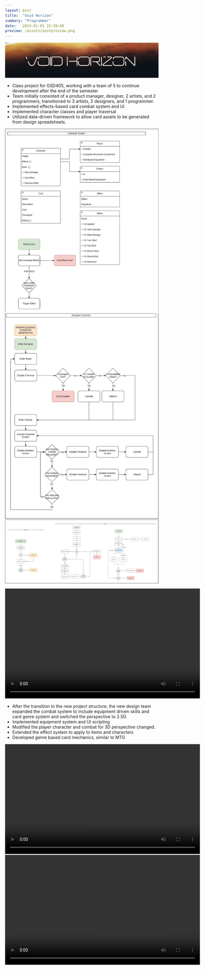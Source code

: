 ```yaml
---
layout: post
title:  "Void Horizon"
summary: "Programmer"
date:   2024-01-01 15:39:40
preview: /assets/postpreview.png
---
```


![Picture 1](/assets/405_TitleCard.png)

* Class project for GSD405, working with a team of 5 to continue development after the end of the semester
* Team initially consisted of a product manager, designer, 2 artists, and 2 programmers, transitioned to 3 artists, 2 designers, and 1 programmer.
* Implemented effects-based card combat system and UI
* Implemented character classes and player traversal
* Utilized data-driven framework to allow card assets to be generated from design spreadsheets.

![Picture 2](/assets/405_CardSystemDesignLoop.png)
![Picture 3](/assets/405_CardSystemDesignLoop2.png)
![Picture 4](/assets/405_CardSystemDesignLoop3.png)

<video width="640" height="360" controls>
  <source src="/assets/405_Demo.mp4" type="video/mp4">
  Your browser does not support the video tag.
</video>


* After the transition to the new project structure, the new design team expanded the combat system to include equipment driven skills and card genre system and switched the perspective to 2.5D.
* Implemented equipment system and UI scripting
* Modified the player character and combat for 3D perspective changed.
* Extended the effect system to apply to items and characters
* Developed genre based card mechanics, similar to MTG

<video width="640" height="360" controls>
  <source src="/assets/405_Demo3.mp4" type="video/mp4">
  Your browser does not support the video tag.
</video>

<video width="640" height="360" controls>
  <source src="/assets/405_DemoUpdate.mp4" type="video/mp4">
  Your browser does not support the video tag.
</video>

